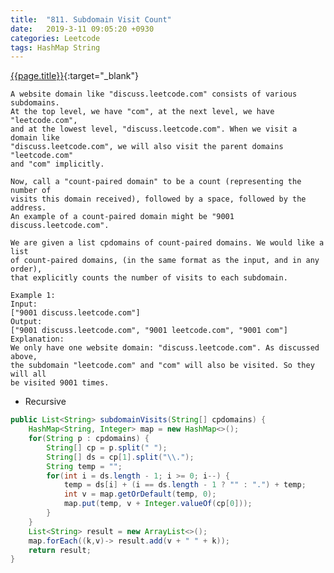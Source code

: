 ```yaml
---
title:  "811. Subdomain Visit Count"
date:   2019-3-11 09:05:20 +0930
categories: Leetcode
tags: HashMap String
---
```


[{{page.title}}](https://leetcode.com/problems/subdomain-visit-count/){:target="_blank"}

    A website domain like "discuss.leetcode.com" consists of various subdomains.
    At the top level, we have "com", at the next level, we have "leetcode.com",
    and at the lowest level, "discuss.leetcode.com". When we visit a domain like
    "discuss.leetcode.com", we will also visit the parent domains "leetcode.com"
    and "com" implicitly.

    Now, call a "count-paired domain" to be a count (representing the number of
    visits this domain received), followed by a space, followed by the address.
    An example of a count-paired domain might be "9001 discuss.leetcode.com".

    We are given a list cpdomains of count-paired domains. We would like a list
    of count-paired domains, (in the same format as the input, and in any order),
    that explicitly counts the number of visits to each subdomain.

    Example 1:
    Input:
    ["9001 discuss.leetcode.com"]
    Output:
    ["9001 discuss.leetcode.com", "9001 leetcode.com", "9001 com"]
    Explanation:
    We only have one website domain: "discuss.leetcode.com". As discussed above,
    the subdomain "leetcode.com" and "com" will also be visited. So they will all
    be visited 9001 times.


* Recursive

```java
public List<String> subdomainVisits(String[] cpdomains) {
    HashMap<String, Integer> map = new HashMap<>();
    for(String p : cpdomains) {
        String[] cp = p.split(" ");
        String[] ds = cp[1].split("\\.");
        String temp = "";
        for(int i = ds.length - 1; i >= 0; i--) {
            temp = ds[i] + (i == ds.length - 1 ? "" : ".") + temp;
            int v = map.getOrDefault(temp, 0);
            map.put(temp, v + Integer.valueOf(cp[0]));
        }
    }
    List<String> result = new ArrayList<>();
    map.forEach((k,v)-> result.add(v + " " + k));
    return result;
}
```
